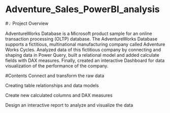 # Adventure_Sales_PowerBI_analysis

#💡 Project Overview

AdventureWorks Database is a Microsoft product sample for an online transaction processing (OLTP) database. The AdventureWorks Database supports a fictitious, multinational manufacturing company called Adventure Works Cycles. Analyzed data of this fictitious company by connecting and shaping data in Power Query, built a relational model and added calculate fields with DAX measures. Finally, created an interactive Dashboard for data visualization of the performance of the company.

#Contents
Connect and transform the raw data

Creating table relationships and data models

Create new calculated columns and DAX measures

Design an interactive report to analyze and visualize the data
